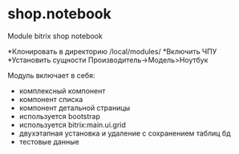 # shop.notebook
Module bitrix shop notebook

*Клонировать в директорию /local/modules/
*Включить ЧПУ
*Установить сущности Производитель->Модель>Ноутбук

Модуль включает в себя:
- комплексный компонент
- компонент списка
- компонент детальной страницы
- используется bootstrap
- используется bitrix:main.ui.grid
- двухэтапная установка и удаление с сохранением таблиц бд
- тестовые данные

